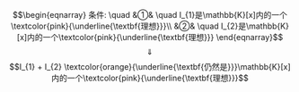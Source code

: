 $$\begin{eqnarray}
条件: \quad
&①& \quad I_{1}是\mathbb{K}[x]内的一个\textcolor{pink}{\underline{\textbf{理想}}}\\
&②& \quad I_{2}是\mathbb{K}[x]内的一个\textcolor{pink}{\underline{\textbf{理想}}}
\end{eqnarray}$$
$$\quad \Downarrow \quad $$
$$I_{1} + I_{2} \textcolor{orange}{\underline{\textbf{仍然是}}}\mathbb{K}[x]内的一个\textcolor{pink}{\underline{\textbf{理想}}}$$
